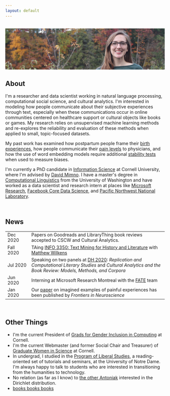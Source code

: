 ```yaml
---
layout: default
---
```


<br>

<img src="me_banner.jpg">

<br>

## About

<!-- <img class="profile-picture" src="me.png"> -->

I'm a researcher and data scientist working in natural language processing, computational social science, and cultural analytics. I'm interested in modeling how people communicate about their subjective experiences through text, especially when these communications occur in online communities centered on healthcare support or cultural objects like books or games. My research relies on unsupervised machine learning methods and re-explores the reliability and evaluation of these methods when applied to small, topic-focused datasets. 

My past work has examined how postpartum people frame their [birth experiences](https://maria-antoniak.github.io/resources/2019_cscw_birth_stories.pdf),  how people communicate their [pain levels](https://maria-antoniak.github.io/resources/2020_frontiers_pain.pdf) to physicians, and how the use of word embedding models require additional [stability tests](https://maria-antoniak.github.io/resources/2018_evaluating_stability.pdf) when used to measure biases.

I'm currently a PhD candidate in [Information Science](http://infosci.cornell.edu/) at Cornell University, where I'm advised by [David Mimno](https://mimno.infosci.cornell.edu/). I have a master's degree in [Computational Linguistics](https://www.compling.uw.edu/) from the University of Washington and have worked as a data scientist and research intern at places like [Microsoft Research](https://www.microsoft.com/en-us/research/), [Facebook Core Data Science](https://research.fb.com/core-data-science/), and [Pacific Northwest National Laboratory](https://www.pnl.gov/).

<br> 

## News

<table style="width:100%">
  <tr>
    <td width="15%">Dec 2020</td>
    <td>Papers on Goodreads and LibraryThing book reviews accepted to CSCW and Cultural Analytics.</td>
  </tr>
  <tr>
    <td width="15%">Fall 2020</td>
    <td>TAing <a href="https://github.com/wilkens-teaching/info3350-f20">INFO 3350: Text Mining for History and Literature</a> with <a href="https://mattwilkens.com/">Matthew Wilkens</a></td>
  </tr>
  <tr>
    <td width="15%">Jul 2020</td>
    <td>Speaking on two panels at <a href="https://dh2020.adho.org/">DH 2020</a>: <i>Replication and Computational Literary Studies</i> and <i>Cultural Analytics and the Book Review: Models, Methods, and Corpora</i></td>
  </tr>
  <tr>
    <td width="15%">Jun 2020</td>
    <td>Interning at Microsoft Research Montreal with the <a href="https://www.microsoft.com/en-us/research/group/fate/">FATE</a> team</td>
  </tr>
  <tr>
    <td width="15%">Jan 2020</td>
    <td>Our <a href="https://maria-antoniak.github.io/resources/2020_frontiers_pain.pdf">paper</a> on imagined examples of painful experiences has been published by <i>Frontiers in Neuroscience</i></td>
  </tr>
</table>


<br>


## Other Things

* I'm the current President of [Grads for Gender Inclusion in Computing](https://gsgic.org/) at Cornell. 
* I'm the current Webmaster (and former Social Chair and Treasurer) of [Graduate Women in Science](https://gwiscornell.wordpress.com/) at Cornell.
* In undergrad, I studied in the [Program of Liberal Studies](https://pls.nd.edu/), a reading-oriented set of tutorials and seminars, at the University of Notre Dame. I'm always happy to talk to students who are interested in transitioning from the humanities to technology.
* No relation (as far as I know) to [the other Antoniak](https://www.semanticscholar.org/author/C.-Antoniak/16645877) interested in the Dirichlet distribution.
* [books books books](https://maria-antoniak.github.io/reading)


<br><br><br>